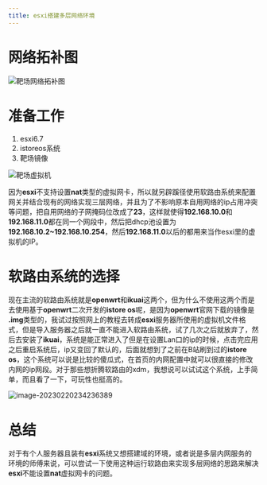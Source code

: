 ```yaml
---
title: esxi搭建多层网络环境
---
```

# 网络拓补图

![靶场网络拓补图](https://alpha-blog-1300014916.cos.ap-guangzhou.myqcloud.com/img/%E9%9D%B6%E5%9C%BA%E7%BD%91%E7%BB%9C%E6%8B%93%E8%A1%A5%E5%9B%BE.png)

# 准备工作

1. esxi6.7
2. istoreos系统
3. 靶场镜像

![靶场虚拟机](https://alpha-blog-1300014916.cos.ap-guangzhou.myqcloud.com/img/image-20230220223319943.png)

因为**esxi**不支持设置**nat**类型的虚拟网卡，所以就另辟蹊径使用软路由系统来配置网关并结合现有的网络实现三层网络，并且为了不影响原本自用网络的ip占用冲突等问题，把自用网络的子网掩码位改成了**23**，这样就使得**192.168.10.0**和**192.168.11.0**都在同一个网段中，然后把dhcp池设置为**192.168.10.2~192.168.10.254**，然后**192.168.11.0**以后的都用来当作esxi里的虚拟机的IP。

# 软路由系统的选择

现在主流的软路由系统就是**openwrt**和**ikuai**这两个，但为什么不使用这两个而是去使用基于**openwrt**二次开发的**istore os**呢，是因为**openwrt**官网下载的镜像是 **.img**类型的，我试过按照网上的教程去转成**esxi**服务器所使用的虚拟机文件格式，但是导入服务器之后就一直不能进入软路由系统，试了几次之后就放弃了，然后去安装了**ikuai**，系统是能正常进入了但是在设置Lan口的ip的时候，点击完应用之后重启系统后，ip又变回了默认的，后面就想到了之前在B站刷到过的**istore os**，这个系统可以说是比较的傻瓜式，在首页的内网配置中就可以很直接的修改内网的ip网段。对于那些想折腾软路由的xdm，我想说可以试试这个系统，上手简单，而且看了一下，可玩性也挺高的。

![image-20230220234236389](https://alpha-blog-1300014916.cos.ap-guangzhou.myqcloud.com/img/image-20230220234236389.png)

# 总结

对于有个人服务器且装有**esxi**系统又想搭建域的环境，或者说是多层内网服务的环境的师傅来说，可以尝试一下使用这种运行软路由来实现多层网络的思路来解决**esxi**不能设置**nat**虚拟网卡的问题。
